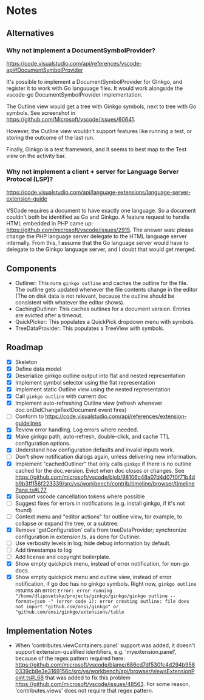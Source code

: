 # Notes

## Alternatives

### Why not implement a DocumentSymbolProvider?

https://code.visualstudio.com/api/references/vscode-api#DocumentSymbolProvider

It's possible to implement a DocumentSymbolProvider for GInkgo, and register
it to work with Go languuage files. It would work alongside the vscode-go
DocumentSymbolProvider implementation.

The Outline view would get a tree with Ginkgo symbols, next to tree with Go
symbols. See screenshot in https://github.com/Microsoft/vscode/issues/60641.

However, the Outline view wouldn't support features like running a test, or
storing the outcome of the last run.

Finally, Ginkgo is a test framework, and it seems to best map to the Test
view on the activity bar.

### Why not implement a client + server for Language Server Protocol (LSP)?

https://code.visualstudio.com/api/language-extensions/language-server-extension-guide

VSCode requires a document to have exactly one language. So a document
couldn't both be identified as Go and Ginkgo. A feature request to handle
HTML embedded in PHP came up:
https://github.com/microsoft/vscode/issues/2915. The answer was: please
change the PHP language server delegate to the HTML language server
internally. From this, I assume that the Go language server would have to
delegate to the Ginkgo language server, and I doubt that would get merged.
## Components

- Outliner: This runs `ginkgo outline` and caches the outline for the file. The
  outline gets updated whenever the file contents change in the editor (The on
  disk data is not relevant, because the outline should be consistent with
  whatever the editor shows).
- CachingOutliner: This caches outlines for a document version. Entries are
  evicted after a timeout.
- QuickPicker: This populates a QuickPick dropdown menu with symbols.
- TreeDataProvider: This populates a TreeView with symbols.

## Roadmap

- [x] Skeleton
- [x] Define data model
- [x] Deserialize ginkgo outline output into flat and nested representation
- [x] Implement symbol selector using the flat representation
- [x] Implement static Outline view using the nested representation
- [x] Call `ginkgo outline` with current doc
- [x] Implement auto-refreshing Outline view (refresh whenever
  doc.onDidChangeTextDocument event fires)
- [ ] Conform to https://code.visualstudio.com/api/references/extension-guidelines
- [x] Review error handling. Log errors where needed.
- [x] Make ginkgo path, auto-refresh, double-click, and cache TTL configuration options.
- [x] Understand how configuration defaults and invalid inputs work.
- [ ] Don't show notification dialogs again, unless delivering new information.
- [x] Implement "cachedOutliner" that only calls `ginkgo` if there is no outline
  cached for the doc.version. Evict when doc closes or changes. See
  https://github.com/microsoft/vscode/blob/98106c48a07d4d07f0f71b4db9b3ff156f223339/src/vs/workbench/contrib/timeline/browser/timelinePane.ts#L77
- [x] Support vscode cancellation tokens where possible
- [ ] Suggest fixes for errors in notifications (e.g. install ginkgo, if it's not found)
- [ ] Context menu and "editor actions" for outline view, for example, to collapse or expand the tree, or a subtree.
- [x] Remove 'getConfiguration' calls from treeDataProvider; synchronize configuration in extension.ts, as done for Outliner.
- [ ] Use verbosity levels in log; hide debug information by default.
- [ ] Add timestamps to log
- [ ] Add license and copyright boilerplate.
- [x] Show empty quickpick menu, instead of error notification, for non-go docs.
- [x] Show empty quickpick menu and outline view, instead of error notification, if go doc has no ginkgo symbols. Right now, `ginkgo outline` returns an error: `Error: error running "/home/dlipovetsky/projects/ginkgo/ginkgo/ginkgo outline --format=json -" (error code 1): error creating outline: file does not import "github.com/onsi/ginkgo" or "github.com/onsi/ginkgo/extensions/table`
## Implementation Notes

- When 'contributes.viewContainers.panel' support was added, it doesn't support extension-qualified identifiers, e.g. 'myextension.panel',
  because of the regex pattern required here:
  https://github.com/microsoft/vscode/blame/686cd7df530fc4d294b9580339cb8e3e3169156c/src/vs/workbench/api/browser/viewsExtensionPoint.ts#L68
  that was added to fix this problem https://github.com/microsoft/vscode/issues/48563.
  For some reason, 'contributes.views' does not require that regex pattern.
